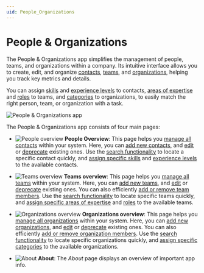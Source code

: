 ```yaml
---
uid: People_Organizations
---
```


# People & Organizations

The People & Organizations app simplifies the management of people, teams, and organizations within a company. Its intuitive interface allows you to create, edit, and organize [contacts](xref:PO_Managing_Contacts), [teams](xref:PO_Managing_Teams), and [organizations](xref:PO_Managing_Organizations), helping you track key metrics and details.

You can assign [skills](xref:PO_Managing_Contacts#managing-skills) and [experience levels](xref:PO_Managing_Contacts#managing-experience) to contacts, [areas of expertise](xref:PO_Managing_Teams#managing-areas-of-expertise) and [roles](xref:PO_Managing_Teams#managing-roles) to teams, and [categories](xref:PO_Managing_Organizations#managing-organization-categories) to organizations, to easily match the right person, team, or organization with a task.

![People & Organizations app](~/user-guide/images/People_Organizations.gif)

The People & Organizations app consists of four main pages:

- ![People overview](~/user-guide/images/PO_People_Overview.png) **People Overview**: This page helps you [manage all contacts](xref:PO_Managing_Contacts) within your system. Here, you can [add new contacts](xref:PO_Managing_Contacts#adding-a-new-contact), and [edit](xref:PO_Managing_Contacts#editing-a-contact) or [deprecate](xref:PO_Managing_Contacts#deprecating-a-contact) existing ones. Use the [search functionality](xref:PO_Managing_Contacts#searching-within-the-list-of-contacts) to locate a specific contact quickly, and [assign specific skills](xref:PO_Managing_Contacts#managing-skills) and [experience levels](xref:PO_Managing_Contacts#managing-experience) to the available contacts.

- ![Teams overview](~/user-guide/images/PO_Teams_Overview.png) **Teams overview**: This page helps you [manage all teams](xref:PO_Managing_Teams) within your system. Here, you can [add new teams](xref:PO_Managing_Teams#adding-a-new-team), and [edit](xref:PO_Managing_Teams#editing-a-team) or [deprecate](xref:PO_Managing_Teams#deprecating-a-team) existing ones. You can also efficiently [add or remove team members](xref:PO_Managing_Teams#configuring-team-members). Use the [search functionality](xref:PO_Managing_Teams#searching-within-the-list-of-teams) to locate specific teams quickly, and [assign specific areas of expertise](xref:PO_Managing_Teams#managing-areas-of-expertise) and [roles](xref:PO_Managing_Teams#managing-roles) to the available teams.

- ![Organizations overview](~/user-guide/images/PO_Organizations_Overview.png) **Organizations overview**: This page helps you [manage all organizations](xref:PO_Managing_Organizations) within your system. Here, you can [add new organizations](xref:PO_Managing_Organizations#adding-a-new-organization), and [edit](xref:PO_Managing_Organizations#editing-an-organization) or [deprecate](xref:PO_Managing_Organizations#deprecating-an-organization) existing ones. You can also efficiently [add or remove organization members](xref:PO_Managing_Organizations#configuring-organization-members). Use the [search functionality](xref:PO_Managing_Organizations#searching-within-the-list-of-organizations) to locate specific organizations quickly, and [assign specific categories](xref:PO_Managing_Organizations#managing-organization-categories) to the available organizations.

- ![About](~/user-guide/images/PO_About.png) **About**: The *About* page displays an overview of important app info.
